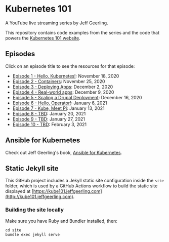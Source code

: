# Kubernetes 101

A YouTube live streaming series by Jeff Geerling.

This repository contains code examples from the series and the code that powers the [Kubernetes 101 website](https://kube101.jeffgeerling.com).

## Episodes

Click on an episode title to see the resources for that episode:

  - [Episode 1 - Hello, Kubernetes!](episode-01): November 18, 2020
  - [Episode 2 - Containers](episode-02): November 25, 2020
  - [Episode 3 - Deploying Apps](episode-03): December 2, 2020
  - [Episode 4 - Real-world apps](episode-04): December 9, 2020
  - [Episode 5 - Scaling a Drupal Deployment](episode-05): December 16, 2020
  - [Episode 6 - Hello, Operator!](episode-06): January 6, 2021
  - [Episode 7 - Kube, Meet Pi](episode-07): January 13, 2021
  - [Episode 8 - TBD](episode-08): January 20, 2021
  - [Episode 9 - TBD](episode-09): January 27, 2021
  - [Episode 10 - TBD](episode-10): February 3, 2021

## Ansible for Kubernetes

Check out Jeff Geerling's book, [Ansible for Kubernetes](https://www.ansibleforkubernetes.com).

## Static Jekyll site

This GitHub project includes a Jekyll static site configuration inside the `site` folder, which is used by a GitHub Actions workflow to build the static site displayed at [https://kube101.jeffgeerling.com](http://kube101.jeffgeerling.com).

### Building the site locally

Make sure you have Ruby and Bundler installed, then:

    cd site
    bundle exec jekyll serve
